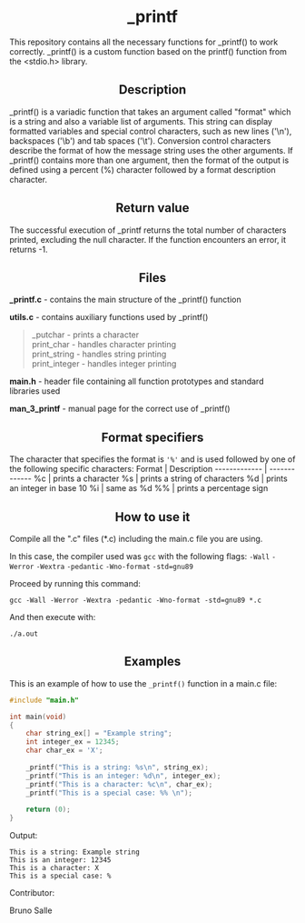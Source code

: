 <h1 align="center">_printf</h1>

This repository contains all the necessary functions for _printf() to work correctly. _printf() is a custom function based on the printf() function from the <stdio.h> library.

<h2 align="center">Description</h2>

_printf() is a variadic function that takes an argument called "format" which is a string and also a variable list of arguments.
This string can display formatted variables and special control characters, such as new lines ('\n'), backspaces ('\b') and tab spaces ('\t').
Conversion control characters describe the format of how the message string uses the other arguments. If _printf() contains more than one argument, then the format of the output is defined using a percent (%) character followed by a format description character.

<h2 align="center">Return value</h2>

The successful execution of _printf returns the total number of characters printed, excluding the null character.
If the function encounters an error, it returns -1.

<h2 align="center">Files</h2>

**_printf.c** - contains the main structure of the _printf() function

**utils.c** - contains auxiliary functions used by _printf()
>_putchar - prints a character<br>
>print_char - handles character printing<br>
>print_string - handles string printing<br>
>print_integer - handles integer printing<br>

**main.h** - header file containing all function prototypes and standard libraries used

**man_3_printf** - manual page for the correct use of _printf()

<h2 align="center">Format specifiers</h2>
  
The character that specifies the format is `'%'` and is used followed by one of the following specific characters:
Format | Description
------------- | -------------
%c | prints a character
%s | prints a string of characters
%d | prints an integer in base 10
%i | same as %d
%% | prints a percentage sign

<h2 align="center">How to use it</h2>

Compile all the ".c" files (*.c) including the main.c file you are using.

In this case, the compiler used was `gcc` with the following flags: `-Wall` `-Werror` `-Wextra` `-pedantic` `-Wno-format` `-std=gnu89`

Proceed by running this command:

`gcc -Wall -Werror -Wextra -pedantic -Wno-format -std=gnu89 *.c`

And then execute with:

`./a.out`

<h2 align="center">Examples</h2>

This is an example of how to use the `_printf()` function in a main.c file:

```c
#include "main.h"

int main(void)
{
    char string_ex[] = "Example string";
    int integer_ex = 12345;
    char char_ex = 'X';
    
    _printf("This is a string: %s\n", string_ex);
    _printf("This is an integer: %d\n", integer_ex);
    _printf("This is a character: %c\n", char_ex);
    _printf("This is a special case: %% \n");
    
    return (0);
}
```

Output:

```
This is a string: Example string
This is an integer: 12345
This is a character: X
This is a special case: % 
```

Contributor:

Bruno Salle
